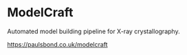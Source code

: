 # ModelCraft

Automated model building pipeline for X-ray crystallography.

https://paulsbond.co.uk/modelcraft
